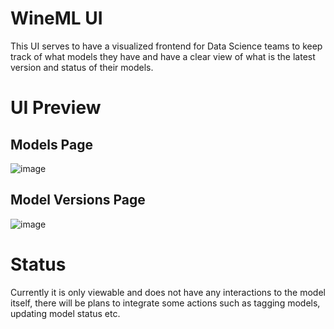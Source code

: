 # WineML UI

This UI serves to have a visualized frontend for Data Science teams to keep track of what models they have and have a clear view of what is the latest version and status of their models.

# UI Preview
## Models Page
![image](https://github.com/wineml/wineml-registry/assets/22301397/fd32d90a-ed2a-418d-b1cd-bb702fdeb2e0)

## Model Versions Page
![image](https://github.com/wineml/wineml-registry/assets/22301397/1295b646-9b88-4641-a25c-7efe2855b43e)


# Status

Currently it is only viewable and does not have any interactions to the model itself, there will be plans to integrate some actions such as tagging models, updating model status etc.

